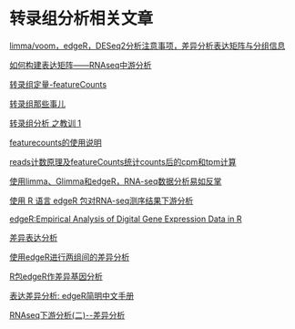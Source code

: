 # 转录组分析相关文章

[limma/voom，edgeR，DESeq2分析注意事项，差异分析表达矩阵与分组信息](https://cloud.tencent.com/developer/article/1492130)

[如何构建表达矩阵——RNAseq中游分析](https://www.jianshu.com/p/975961d8eaf8)

[转录组定量-featureCounts](https://www.bioinfo-scrounger.com/archives/407/)

[转录组那些事儿](https://www.jieandze1314.com/post/cnposts/21/)

[转录组分析 之教训 1](https://www.jianshu.com/p/030aa9729e8b)

[featurecounts的使用说明](https://www.jianshu.com/p/9cc4e8657d62)

[reads计数原理及featureCounts统计counts后的cpm和tpm计算](https://www.jianshu.com/p/6b6bb306b76e)

[使用limma、Glimma和edgeR，RNA-seq数据分析易如反掌](https://www.bioconductor.org/packages/devel/workflows/vignettes/RNAseq123/inst/doc/limmaWorkflow_CHN.html#%E5%88%9D%E5%A7%8B%E9%85%8D%E7%BD%AE)

[使用 R 语言 edgeR 包对RNA-seq测序结果下游分析](https://yangfangs.github.io/2016/04/10/RNAseq-edgeR-DEgenes-analysis/#%E5%B7%AE%E5%BC%82%E8%A1%A8%E8%BE%BE%E5%9F%BA%E5%9B%A0)

[edgeR:Empirical Analysis of Digital Gene Expression Data in R](https://www.cnblogs.com/timeisbiggestboss/p/7190938.html)

[差异表达分析](https://www.jianshu.com/p/5f94ae79f298)

[使用edgeR进行两组间的差异分析](https://mp.weixin.qq.com/s?__biz=MzIwODA1MzI4Mg==&mid=2456009248&idx=1&sn=dc408d5b0f076680175daaa5fd1b4fed&chksm=809fef6db7e8667b6e5d49c30b3680e56ed1e571d6bc8c3740f2e9de76e0e32c7cf1a6c0bde0&mpshare=1&scene=1&srcid=1111nXK6PSo6qcxvSix4Gp23&sharer_sharetime=1605097796999&sharer_shareid=3d5a94a58b7b8f10249ee520638605be&key=9421b67767ecf5a3000a6604d3b62cc5c564d977740709b166089530ef91145c69ef1cefd6188b3e05b603ed689c664c821dcd8a80396b89155c42362bc2618a0e6f0956d350f16105175e371d9794b89f0f8dca08e6e427337a4421e0e073df25610ed76c2eb9e2be6f1b29ffe5e623b3ddccb5aaed9ad9f9686bda5ac81df1&ascene=1&uin=MTQ3Mjg5MzUy&devicetype=Windows+10+x64&version=63000039&lang=zh_CN&exportkey=AYBVJrmplyZLEApiYzRZpHc%3D&pass_ticket=J1mjXk67BTgARzlDEkMwmVlW2HlgTOZPe1v0AODetC1qJpruYgGzX2GPj2IvSKYz&wx_header=0)

[R包edgeR作差异基因分析](https://mp.weixin.qq.com/s?__biz=MzIxNzc1Mzk3NQ==&mid=2247484213&idx=1&sn=2e7bfc5df3ef4ecd34514807494e17d5&chksm=97f5b32da0823a3b04f2469546606b21cce432088a659131a8baa494efcdfb126e006d69e45f&mpshare=1&scene=1&srcid=1112VkoiSmootcVMOoVWlChW&sharer_sharetime=1605145561148&sharer_shareid=3d5a94a58b7b8f10249ee520638605be&key=d83e56a3e12e5b90bab26e4649dc0af1402d92d4d28d8a6286e3bc514deebf8e6fc5d697c223f23b94dccb6a52e77019ad49c86c489bd2bc90c90c8015f3a1d0fff655a25ee98c9fccc4384cd615c4a54fd1a965a52d7c4166ec89274562290acae1637b2af63176215e4d8732998e06bb3504356eb80e4c457f6974376841d6&ascene=1&uin=MTQ3Mjg5MzUy&devicetype=Windows+10+x64&version=63000039&lang=zh_CN&exportkey=AQut8qF9l16cv4q8e2HE1P0%3D&pass_ticket=J1mjXk67BTgARzlDEkMwmVlW2HlgTOZPe1v0AODetC1qJpruYgGzX2GPj2IvSKYz&wx_header=0)

[表达差异分析: edgeR简明中文手册](https://mp.weixin.qq.com/s?__biz=Mzg2MzMzMTg1Ng==&mid=2247483669&idx=1&sn=41c879f6639c0053d2f33cfffe16275d&chksm=ce7b726af90cfb7ce55355947a42620c8c3b1699bceb945a514ae70d65db7f267dadb8d2e129&mpshare=1&scene=1&srcid=11123e8X1DM6CJFKbzzcy5ou&sharer_sharetime=1605145811282&sharer_shareid=3d5a94a58b7b8f10249ee520638605be&key=d1d69f97a583cf2bac792a57a6db01a3f06d881a3f6f3a4cf85ea1e1ec2e6ea0e342118f412ef5072b37d1e9c5aee9ad12ec68ae5955ea298890b3e1803651d7e8ad0047d5bdbefbd23b3d5b8a4f4494fefcd3bddfdbb2a0f206ee94204bc5fb50a91d776d82508ea222d6a06268071bb7ded01dca28ba4f34c63d02517e5374&ascene=1&uin=MTQ3Mjg5MzUy&devicetype=Windows+10+x64&version=63000039&lang=zh_CN&exportkey=ASAsEAcmhyR%2Fy%2Bs3p8Apjvg%3D&pass_ticket=J1mjXk67BTgARzlDEkMwmVlW2HlgTOZPe1v0AODetC1qJpruYgGzX2GPj2IvSKYz&wx_header=0)

[RNAseq下游分析(二)--差异分析](https://mp.weixin.qq.com/s?__biz=MzU0MTk4MjQyNg==&mid=2247484337&idx=1&sn=00225a4ed2c0ccee202e2d26b01c0c10&chksm=fb20e804cc576112361f34c66f5a31aeeca7860da2b5fbe27ddd3ade4383cd3ae08c99c02b8b&mpshare=1&scene=1&srcid=1112qsfcFNn7AjuZX91ZcJ1K&sharer_sharetime=1605145888237&sharer_shareid=3d5a94a58b7b8f10249ee520638605be&key=d83e56a3e12e5b905ed247a9b36fa7c72ee9961aff2001afd72f61e1cb2626c488bb5ffbd66a5d2d8f3eecdc53becfa34442958976f6ee317573ff86423563b6b34534a8a9991d720a8ced7e4c0d68990d5293741c0741dd6356e598493058a089c4059a5324d2b984f2ff3c5428e4029d8a6dee3a49ab8cb89ae310c21f5185&ascene=1&uin=MTQ3Mjg5MzUy&devicetype=Windows+10+x64&version=63000039&lang=zh_CN&exportkey=AZq1f0DO9A%2FnRFs1SIY5u0A%3D&pass_ticket=J1mjXk67BTgARzlDEkMwmVlW2HlgTOZPe1v0AODetC1qJpruYgGzX2GPj2IvSKYz&wx_header=0)

[]()
